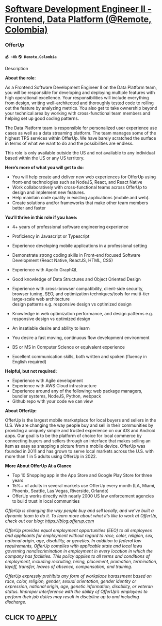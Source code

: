 # [Software Development Engineer II - Frontend, Data Platform (@Remote, Colombia)](https://www.remotewlb.com/apply/software-development-engineer-ii-frontend-data-platform-remote-colombia)  
### OfferUp  
#### `💰 ~0k` `🌎 Remote,Colombia`  

Description

**About the role:**

As a Frontend Software Development Engineer II on the Data Platform team, you will be responsible for developing and deploying multiple features with high operational excellence. Your responsibilities will include everything from design, writing well-architected and thoroughly tested code to rolling out the feature by analyzing metrics. You also get to take ownership beyond your technical area by working with cross-functional team members and helping set up good coding patterns.

The Data Platform team is responsible for personalized user experience use cases as well as a data streaming platform. The team manages some of the highest TPS services within OfferUp. We have barely scratched the surface in terms of what we want to do and the possibilities are endless.

This role is only available outside the US and not available to any individual based within the US or any US territory.

 **Here’s more of what you will get to do:**

  * You will help create and deliver new web experiences for OfferUp using front-end technologies such as NodeJS, React, and React Native
  * Work collaboratively with cross-functional teams across OfferUp to design and implement new features.
  * Help maintain code quality in existing applications (mobile and web).
  * Create solutions and/or frameworks that make other team members better and faster

 **You’ll thrive in this role if you have:**

  * 4+ years of professional software engineering experience
  * Proficiency in Javascript or Typescript
  * Experience developing mobile applications in a professional setting
  * Demonstrate strong coding skills in Front-end focused Software Development (React Native, ReactJS, HTML, CSS)
  * Experience with Apollo GraphQL
  * Good knowledge of Data Structures and Object Oriented Design
  * Experience with cross-browser compatibility, client-side security, browser tuning, SEO, and optimization techniques/tools for multi-tier large-scale web architecture  
design patterns e.g. responsive design vs optimized design

  * Knowledge in web optimization performance, and design patterns e.g. responsive design vs optimized design
  * An insatiable desire and ability to learn
  * You desire a fast moving, continuous flow development environment
  * BS or MS in Computer Science or equivalent experience
  * Excellent communication skills, both written and spoken (fluency in English required)

 **Helpful, but not required:**

  * Experience with Agile development
  * Experience with AWS Cloud infrastructure
  * Experience around any of the following: web package managers, bundler systems, NodeJS, Python, webpack
  * Github repo with your code we can view

**About OfferUp:**

OfferUp is the largest mobile marketplace for local buyers and sellers in the U.S. We are changing the way people buy and sell in their communities by providing a uniquely simple and trusted experience on our iOS and Android apps. Our goal is to be the platform of choice for local commerce by connecting buyers and sellers through an interface that makes selling an item as easy as snapping a picture from a mobile device. OfferUp was founded in 2011 and has grown to serve local markets across the U.S. with more than 1 in 5 adults using OfferUp in 2022.

 **More About OfferUp At a Glance**

  * Top 10 Shopping app in the App Store and Google Play Store for three years
  * 15%+ of adults in several markets use OfferUp every month (LA, Miami, Phoenix, Seattle, Las Vegas, Riverside, Orlando)
  * OfferUp works directly with nearly 2000 US law enforcement agencies to build trust in local communities

 _OfferUp is changing the way people buy and sell locally, and we’ve built a dynamic team to do it. To learn more about what it’s like to work at OfferUp, check out our blog: https://blog.offerup.com_

 _OfferUp provides equal employment opportunities (EEO) to all employees and applicants for employment without regard to race, color, religion, sex, national origin, age, disability, or genetics. In addition to federal law requirements, OfferUp complies with applicable state and local laws governing nondiscrimination in employment in every location in which the company has facilities. This policy applies to all terms and conditions of employment, including recruiting, hiring, placement, promotion, termination, layoff, transfer, leaves of absence, compensation, and training._

 _OfferUp expressly prohibits any form of workplace harassment based on race, color, religion, gender, sexual orientation, gender identity or expression, national origin, age, genetic information, disability, or veteran status. Improper interference with the ability of OfferUp’s employees to perform their job duties may result in discipline up to and including discharge._

  
## CLICK TO [APPLY](https://www.remotewlb.com/apply/software-development-engineer-ii-frontend-data-platform-remote-colombia)

